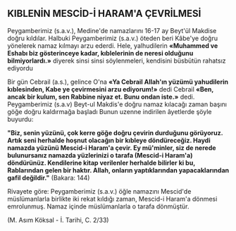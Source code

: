 ## KIBLENİN MESCİD-İ HARAM'A ÇEVRİLMESİ

Peygamberimiz (s.a.v.), Medine'de namazlarını 16-17 ay Beyt'ül Makdise doğru kıldılar. Halbuki Peygamberimiz (s.a.v.) öteden beri Kâbe'ye doğru yönelerek namaz kılmayı arzu ederdi. Hele, yalhudilerin **«Muhammed ve Eshabı biz gösterinceye kadar, kıblelerinin de neresi oldu­ğunu bilmiyorlardı.»** diyerek sinsi sinsi söylen­meleri, kendisini büsbütün rahatsız ediyordu

Bir gün Cebrail (a.s.), gelince O'na **«Ya Ceb­rail Allah'ın yüzümü yahudilerin kıblesinden, Kabe ye çevirmesini arzu ediyorum!»** dedi Ceb­rail **«Ben, ancak bir kulum, sen Rabbine niyaz et. Bunu ondan iste.»** dedi. Peygamberimiz (s.a.v) Beyt-ul Makdis'e doğru namaz kılacağı zaman başını göğe doğru kaldırmağa başladı Bunun uzenne indirilen âyetlerde şöyle buyurdu:

**"Biz, senin yüzünü, çok kerre göğe doğru çevirin durduğunu görüyoruz. Artık seni herhalde hoşnut olacağın bir kıbleye döndüreceğiz. Haydi namazda yüzünü Mescid-i Haram'a çevir. Ey mü'minler, siz de nerede bulunursanız na­mazda yüzlerinizi o tarafa (Mescid-i Haram'a) döndürünüz. Kendilerine kitap verilenler herhalde bilirler ki bu, Rablarından gelen bir hak­tır. Allah, onların yaptıklarından yapacakların­dan gafil değildir."** (Bakara: 144)

Rivayete göre: Peygamberimiz (s.a.v.) öğle namazını Mescid'de müslümanlarla birlikte iki rekat kıldığı zaman, Mescid-i Haram'a dönmesi emrolunmuş. Namaz içinde müslümanlarla o ta­rafa dönmüştür.

(M. Asım Köksal - İ. Tarihi, C. 2/33)
